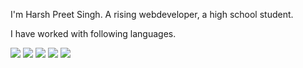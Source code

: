 
I'm Harsh Preet Singh. A rising webdeveloper, a high school student.


I have worked with following languages.

<img src="https://user-images.githubusercontent.com/96297528/204023844-56406436-c276-4bb6-9d1e-6137e263b408.png">
<img src="https://user-images.githubusercontent.com/96297528/204023924-c24ab871-7656-429b-ab3d-a88b37780164.jpeg">
<img src="https://user-images.githubusercontent.com/96297528/204023879-8599e8ba-2da9-4475-9149-ed4b2b734b7d.png">
<img src="https://user-images.githubusercontent.com/96297528/204023996-a3fb5818-2c61-44b2-b855-87cf9177e1e1.jpeg">
<img src="https://user-images.githubusercontent.com/96297528/204024128-5db1ace7-acee-4427-8df8-c7268267c411.png">

